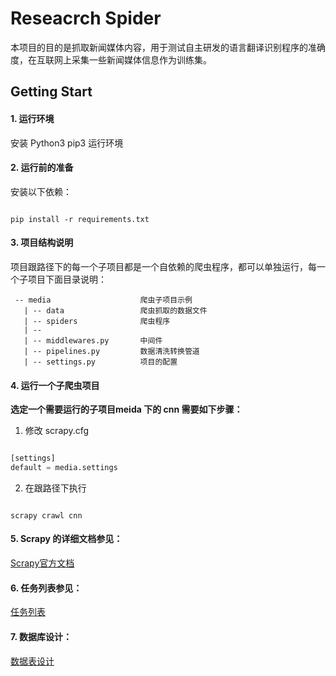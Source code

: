 # Reseacrch Spider
  本项目的目的是抓取新闻媒体内容，用于测试自主研发的语言翻译识别程序的准确度，在互联网上采集一些新闻媒体信息作为训练集。
## Getting Start
#### 1. 运行环境
安装 Python3 pip3 运行环境

#### 2. 运行前的准备
安装以下依赖：

```text

pip install -r requirements.txt

```

#### 3. 项目结构说明
项目跟路径下的每一个子项目都是一个自依赖的爬虫程序，都可以单独运行，每一个子项目下面目录说明：

```shell
 -- media                    爬虫子项目示例
   | -- data                 爬虫抓取的数据文件
   | -- spiders              爬虫程序
   | -- 
   | -- middlewares.py       中间件
   | -- pipelines.py         数据清洗转换管道
   | -- settings.py          项目的配置
```

#### 4. 运行一个子爬虫项目

**选定一个需要运行的子项目meida 下的 cnn 需要如下步骤：**
1. 修改 scrapy.cfg

```python

[settings]
default = media.settings

```

2. 在跟路径下执行

```shell

scrapy crawl cnn

```

#### 5. Scrapy 的详细文档参见：
[Scrapy官方文档](https://docs.scrapy.org/en/latest/)

#### 6. 任务列表参见：
[任务列表](https://github.com/zhaotianxiang/MediaSpider/blob/master/summary.md)

#### 7. 数据库设计：
[数据表设计](https://github.com/zhaotianxiang/MediaSpider/blob/master/database.md)
